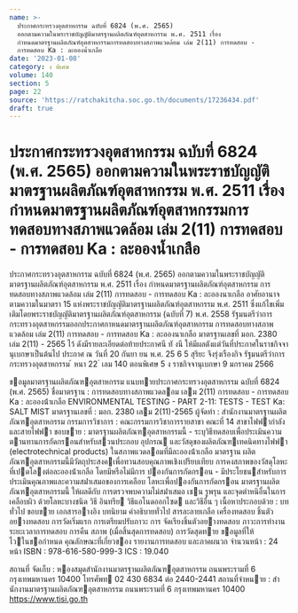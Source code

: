 ```yaml
---
name: >-
  ประกาศกระทรวงอุตสาหกรรม ฉบับที่ 6824 (พ.ศ. 2565)
  ออกตามความในพระราชบัญญัติมาตรฐานผลิตภัณฑ์อุตสาหกรรม พ.ศ. 2511 เรื่อง
  กำหนดมาตรฐานผลิตภัณฑ์อุตสาหกรรมการทดสอบทางสภาพแวดล้อม เล่ม 2(11) การทดสอบ -
  การทดสอบ Ka : ละอองน้ำเกลือ
date: '2023-01-08'
category: ง พิเศษ
volume: 140
section: 5
page: 22
source: 'https://ratchakitcha.soc.go.th/documents/17236434.pdf'
draft: true
---
```


# ประกาศกระทรวงอุตสาหกรรม ฉบับที่ 6824 (พ.ศ. 2565) ออกตามความในพระราชบัญญัติมาตรฐานผลิตภัณฑ์อุตสาหกรรม พ.ศ. 2511 เรื่อง กำหนดมาตรฐานผลิตภัณฑ์อุตสาหกรรมการทดสอบทางสภาพแวดล้อม เล่ม 2(11) การทดสอบ - การทดสอบ Ka : ละอองน้ำเกลือ

ประกาศกระทรวงอุตสาหกรรม ฉบับที่ 6824 (พ.ศ. 2565) ออกตามความในพระราชบัญญัติมาตรฐานผลิตภัณฑ์อุตสาหกรรม พ.ศ. 2511 เรื่อง กำหนดมาตรฐานผลิตภัณฑ์อุตสาหกรรม การทดสอบทางสภาพแวดล้อม เล่ม 2(11) การทดสอบ - การทดสอบ Ka : ละอองนาเกลือ อาศัยอานาจตามความในมาตรา 15 แห่งพระราชบัญญัติมาตรฐานผลิตภัณฑ์อุตสาหกรรม พ.ศ. 2511 ซึ่งแก้ไขเพิ่มเติมโดยพระราชบัญญัติมาตรฐานผลิตภัณฑ์อุตสาหกรรม (ฉบับที่ 7) พ.ศ. 2558 รัฐมนตรีว่าการกระทรวงอุตสาหกรรมออกประกาศกาหนดมาตรฐานผลิตภัณฑ์อุตสาหกรรม การทดสอบทางสภาพแวดล้อม เล่ม 2(11) การทดสอบ - การทดสอบ Ka : ละอองนาเกลือ มาตรฐานเลขที่ มอก. 2380 เล่ม 2(11) - 2565 ไว้ ดังมีรายละเอียดต่อท้ายประกาศนี ทั งนี ให้มีผลตังแต่วันที่ประกาศในราชกิจจานุเบกษาเป็นต้นไป ประกาศ ณ วันที่ 20 กันยา ยน พ.ศ. 25 6 5 สุริยะ จึงรุ่งเรืองกิจ รัฐมนตรีว่าการกระทรวงอุตสาหกรรม ้ หนา 22 ่ เลม 140 ตอนพิเศษ 5 ง ราชกิจจานุเบกษา 9 มกราคม 2566

ขอมูลมาตรฐานผลิตภัณฑอุตสาหกรรม แนบทายประกาศกระทรวงอุตสาหกรรม ฉบับที่ 6824 (พ.ศ. 2565) ชื่อมาตรฐาน : การทดสอบทางสภาพแวดลอม เลม 2(11) การทดสอบ - การทดสอบ Ka : ละอองน้ําเกลือ ENVIRONMENTAL TESTING - PART 2-11: TESTS - TEST Ka: SALT MIST มาตรฐานเลขที่ : มอก. 2380 เลม 2(11)-2565 ผู้จัดทํา : สํานักงานมาตรฐานผลิตภัณฑอุตสาหกรรม กรรมการวิชาการ : คณะกรรมการวิชาการรายสาขา คณะที่ 14 สาขาไฟฟากําลังและสายไฟฟา ขอบขาย : มาตรฐานผลิตภัณฑอุตสาหกรรมนี้ - ระบุวิธีทดสอบเพื่อประเมินความตานทานการกัดกรอนสําหรับสวนประกอบ อุปกรณ และวัสดุของผลิตภัณฑเทคนิคทางไฟฟา (electrotechnical products) ในสภาพแวดลอมที่มีละอองน้ําเกลือ มาตรฐาน ผลิตภัณฑอุตสาหกรรมนี้มีวัตถุประสงคเพื่อทวนสอบคุณภาพเชิงเปรียบเทียบ การคงสภาพของวัสดุโลหะที่เปดโลงต่อละอองน้ําเกลือ โดยมีหรือไม่มีการ ปองกันการกัดกรอน - มีประโยชนสําหรับการประเมินคุณภาพและความสม่ําเสมอของการเคลือบ โลหะเพื่อปองกันการกัดกรอน มาตรฐานผลิตภัณฑอุตสาหกรรมนี้ ให้ผลดีกับ การตรวจพบความไม่สม่ําเสมอ เชน รูพรุน และจุดตําหนิอื่นในการเคลือบผิว ด้วยโลหะบางชนิด วิธี อินทรีย วิธีแอโนดออกไซด และวิธีอื่น ๆ เนื้อหาประกอบด้วย : บททั่วไป ขอบขาย เอกสารอางอิง บทนิยาม คําอธิบายทั่วไป สารละลายเกลือ เครื่องทดสอบ ชิ้นตัวอยางทดสอบ การวัดเริ่มแรก การเตรียมปรับภาวะ การ จัดเรียงชิ้นตัวอยางทดสอบ ภาวะการทํางาน ระยะเวลาการทดสอบ การคืน สภาพ (เมื่อสิ้นสุดการทดสอบ) การวัดสุดทาย ขอมูลที่ให้ไวในขอกําหนด คุณลักษณะที่เกี่ยวของ รายงานการทดสอบ และภาคผนวก จํานวนหน้า : 24 หน้า ISBN : 978-616-580-999-3 ICS : 19.040

สถานที่ จัดเก็บ : หองสมุดสํานักงานมาตรฐานผลิตภัณฑอุตสาหกรรม ถนนพระรามที่ 6 กรุงเทพมหานคร 10400 โทรศัพท 02 430 6834 ต่อ 2440-2441 สถานที่จําหนาย : สํานักงานมาตรฐานผลิตภัณฑอุตสาหกรรม ถนนพระรามที่ 6 กรุงเทพมหานคร 10400 https://www.tisi.go.th
